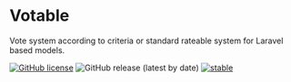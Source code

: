 # Votable
Vote system according to criteria or standard rateable system for Laravel based models.

[![GitHub license](https://img.shields.io/github/license/codeforms/Votable)](https://github.com/codeforms/Votable/blob/master/LICENSE)
![GitHub release (latest by date)](https://img.shields.io/github/v/release/codeforms/Votable)
[![stable](http://badges.github.io/stability-badges/dist/stable.svg)](https://github.com/codeforms/Votable/releases)